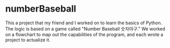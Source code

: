 # numberBaseball
This a project that my friend and I worked on to learn the basics of Python. The logic is based on a game called "Number Baseball 숫자야구." We worked on a flowchart to map out the capabilities of the program, and each wrote a project to actualize it.
